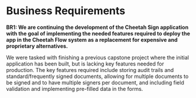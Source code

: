 # Business Requirements 

**BR1: We are continuing the development of the Cheetah Sign application with the goal of implementing the needed features required to deploy the app in the Cheetah Flow system as a replacement for expensive and proprietary alternatives.**

We were tasked with finishing a previous capstone project where the initial application has been built, but is lacking key features needed for production. The key features required include storing audit trails and standard/frequently signed documents, allowing for multiple documents to be signed and to have multiple signers per document, and including field validation and implementing pre-filled data in the forms. 
